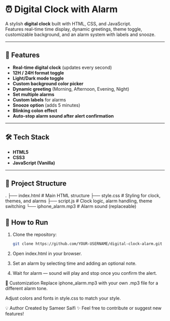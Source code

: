 # ⏰ Digital Clock with Alarm

A stylish **digital clock** built with HTML, CSS, and JavaScript.  
Features real-time time display, dynamic greetings, theme toggle, customizable background, and an alarm system with labels and snooze.

---

## 📸 Features

- **Real-time digital clock** (updates every second)
- **12H / 24H format toggle**
- **Light/Dark mode toggle**
- **Custom background color picker**
- **Dynamic greeting** (Morning, Afternoon, Evening, Night)
- **Set multiple alarms**
- **Custom labels** for alarms
- **Snooze option** (adds 5 minutes)
- **Blinking colon effect**
- **Auto-stop alarm sound after alert confirmation**

---

## 🛠️ Tech Stack

- **HTML5**
- **CSS3**
- **JavaScript (Vanilla)**

---

## 📂 Project Structure

.
├── index.html # Main HTML structure
├── style.css # Styling for clock, themes, and alarms
├── script.js # Clock logic, alarm handling, theme switching
└── iphone_alarm.mp3 # Alarm sound (replaceable)

## 🚀 How to Run

1. Clone the repository:
   ```bash
   git clone https://github.com/YOUR-USERNAME/digital-clock-alarm.git
   ```
2. Open index.html in your browser.

3. Set an alarm by selecting time and adding an optional note.

4. Wait for alarm — sound will play and stop once you confirm the alert.

🎨 Customization
Replace iphone_alarm.mp3 with your own .mp3 file for a different alarm tone.

Adjust colors and fonts in style.css to match your style.

💡 Author
Created by Sameer Saifi ✨
Feel free to contribute or suggest new features!
